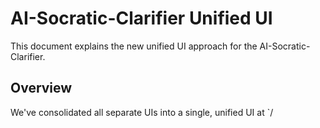 # AI-Socratic-Clarifier Unified UI

This document explains the new unified UI approach for the AI-Socratic-Clarifier.

## Overview

We've consolidated all separate UIs into a single, unified UI at `/